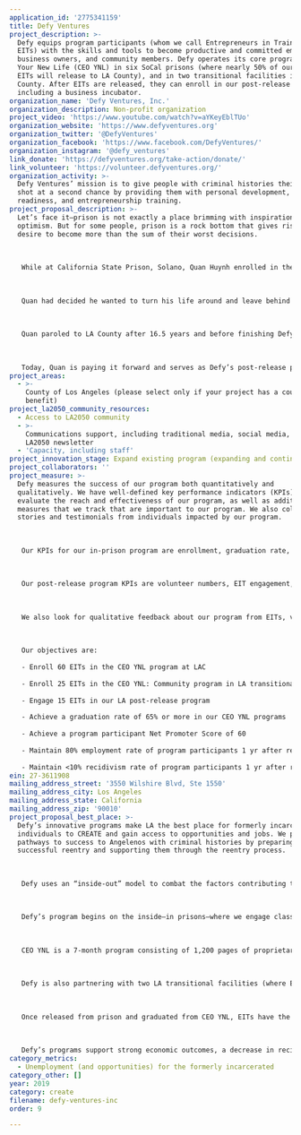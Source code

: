 ```yaml
---
application_id: '2775341159'
title: Defy Ventures
project_description: >-
  Defy equips program participants (whom we call Entrepreneurs in Training, or
  EITs) with the skills and tools to become productive and committed employees,
  business owners, and community members. Defy operates its core program, CEO of
  Your New Life (CEO YNL) in six SoCal prisons (where nearly 50% of our current
  EITs will release to LA County), and in two transitional facilities in LA
  County. After EITs are released, they can enroll in our post-release programs,
  including a business incubator.
organization_name: 'Defy Ventures, Inc.'
organization_description: Non-profit organization
project_video: 'https://www.youtube.com/watch?v=aYKeyEblTUo'
organization_website: 'https://www.defyventures.org'
organization_twitter: '@DefyVentures'
organization_facebook: 'https://www.facebook.com/DefyVentures/'
organization_instagram: '@defy_ventures'
link_donate: 'https://defyventures.org/take-action/donate/'
link_volunteer: 'https://volunteer.defyventures.org/'
organization_activity: >-
  Defy Ventures’ mission is to give people with criminal histories their best
  shot at a second chance by providing them with personal development, career
  readiness, and entrepreneurship training.
project_proposal_description: >-
  Let’s face it—prison is not exactly a place brimming with inspiration and
  optimism. But for some people, prison is a rock bottom that gives rise to the
  desire to become more than the sum of their worst decisions. 
   
   
   
   While at California State Prison, Solano, Quan Huynh enrolled in the first-ever Defy cohort. Quan was arrested multiple times as a gang member and served 22 years in correctional facilities—both juvenile detention and prison. He was serving a 15-to-life sentence for murder when he joined Defy’s program. 
   
   
   
   Quan had decided he wanted to turn his life around and leave behind a positive legacy, even if he only had the opportunity to do it behind bars. While incarcerated, he became certified as an addiction specialist and served as a team coordinator with the Alternatives to Violence Project. One afternoon, a friend who had come back from a presentation told Quan he “had to check out Defy.” With its focus on entrepreneurship, transformation, and redemption, Defy seemed like a perfect fit for Quan. 
   
   
   
   Quan paroled to LA County after 16.5 years and before finishing Defy’s program, which he completed after his release. Six months later, he launched his business, Jade Janitors, Inc., after placing in Defy’s business pitch competitions. In 2018, Quan earned almost $130K in revenue and employed seven people, five of whom are formerly incarcerated. Quan also helped create his family’s business, Monarch 9 Cafe, from concept to daily operations nine months after his release. Defy gave Quan access to a robust community of mentors and supporters, who helped him along his entrepreneurial journey and led to him attending MasterMind Talks, which opened up speaking opportunities and a chance to start writing a book about his experiences.
   
   
   
   Today, Quan is paying it forward and serves as Defy’s post-release program manager for Southern California. At Defy, Quan supports EITs’ success by developing partnerships with service providers, facilitating EITs’ learning, and connecting them to networks and resources. Quan embodies the spirit of defying the odds and his journey is a testament to the power of second chances.
project_areas:
  - >-
    County of Los Angeles (please select only if your project has a countywide
    benefit)
project_la2050_community_resources:
  - Access to LA2050 community
  - >-
    Communications support, including traditional media, social media, and
    LA2050 newsletter
  - 'Capacity, including staff'
project_innovation_stage: Expand existing program (expanding and continuing ongoing successful projects)
project_collaborators: ''
project_measure: >-
  Defy measures the success of our program both quantitatively and
  qualitatively. We have well-defined key performance indicators (KPIs) to
  evaluate the reach and effectiveness of our program, as well as additional
  measures that we track that are important to our program. We also collect
  stories and testimonials from individuals impacted by our program. 
   
   
   
   Our KPIs for our in-prison program are enrollment, graduation rate, final exam passage rate, Net Promoter Score (survey) among EITs and correctional staff, volunteer involvement, and EIT program satisfaction (survey). We also track EIT well-being (based on survey instrument).
   
   
   
   Our post-release program KPIs are volunteer numbers, EIT engagement, employment, recidivism, program satisfaction, and incubator completion. We also track business launched and other business startup metrics.
   
   
   
   We also look for qualitative feedback about our program from EITs, volunteers, prison administration and staff, and others who are involved with Defy both through surveys and in-person interviews. Our staff members who have regular, direct contact with our EITs gain insight into the value our program is providing in real time. 
   
   
   
   Our objectives are:
   
   - Enroll 60 EITs in the CEO YNL program at LAC
   
   - Enroll 25 EITs in the CEO YNL: Community program in LA transitional facilities
   
   - Engage 15 EITs in our LA post-release program
   
   - Achieve a graduation rate of 65% or more in our CEO YNL programs
   
   - Achieve a program participant Net Promoter Score of 60
   
   - Maintain 80% employment rate of program participants 1 yr after release 
   
   - Maintain <10% recidivism rate of program participants 1 yr after release
ein: 27-3611908
mailing_address_street: '3550 Wilshire Blvd, Ste 1550'
mailing_address_city: Los Angeles
mailing_address_state: California
mailing_address_zip: '90010'
project_proposal_best_place: >-
  Defy’s innovative programs make LA the best place for formerly incarcerated
  individuals to CREATE and gain access to opportunities and jobs. We provide
  pathways to success to Angelenos with criminal histories by preparing them for
  successful reentry and supporting them through the reentry process.
   
   
   
   Defy uses an “inside-out” model to combat the factors contributing to cycles of recidivism and poverty plaguing the 43,000+ Angelenos with criminal histories who struggle to find work and a legal, sustainable livelihood. We leverage the entrepreneurial spirit and talents of people with criminal histories and provide them with the tools and skills to redirect their talents toward legal businesses and jobs. With the support of LA2050 grant funds, Defy will serve over 100 Entrepreneurs in Training (EITs) in LA Country with our full life-cycle of programs. 
   
   
   
   Defy’s program begins on the inside—in prisons—where we engage classes of EITs in our CEO of Your New Life (CEO YNL) program. With grant funds, we will begin our sixth class of 60 EITs at California State Prison, Los Angeles County (LAC) in August 2019.
   
   
   
   CEO YNL is a 7-month program consisting of 1,200 pages of proprietary curriculum content, supplementary video-based instruction, regular classes and peer discussion, exciting events with executive volunteers, mentorship and coaching, and the creation of deliverables including a resume, personal statement, and business concept plan. CEO YNL culminates in a Shark Tank-style pitch competition and cap and gown graduation, after which EITs earn a certificate of completion. Our program model is aligned with the evidence-based conceptual framework “5-Key Model for Reentry,” which focuses on elements of well-being for returning citizens: meaningful work trajectories, healthy thinking habits, positive coping strategies, positive social activities, and positive social relationships.
   
   
   
   Defy is also partnering with two LA transitional facilities (where EITs are no longer in prison and are reentering society), one for men and one for women, to provide the CEO YNL program. With grant funds, we can launch another class of 25 EITs as early as June 2019.
   
   
   
   Once released from prison and graduated from CEO YNL, EITs have the opportunity to enroll in Defy’s post-release program, which further eases the reentry process and trains them to gain and sustain meaningful employment (through workshops and events), develop and launch profitable businesses (through an incubator program), and become more engaged family and community members. 
   
   
   
   Defy’s programs support strong economic outcomes, a decrease in recidivism, and increased well-being for participants, volunteers, and the communities in which they live. The employment rate of Defy graduates is more than 82%, and their return-to-prison rate is less than 5%, as opposed to an average of more than 50% for formerly incarcerated individuals in California.
category_metrics:
  - Unemployment (and opportunities) for the formerly incarcerated
category_other: []
year: 2019
category: create
filename: defy-ventures-inc
order: 9

---
```

